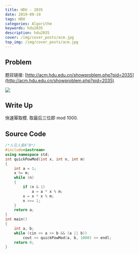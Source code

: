 ```yaml
---
title: HDU - 2035
date: 2019-09-19
tags: HDU
categories: Algorithm
keywords: hdu2035
description: hdu2035
cover: /img/cover_posts/acm.jpg
top_img: /img/cover_posts/acm.jpg
---
```

## Problem

题目链接: [http://acm.hdu.edu.cn/showproblem.php?pid=2035](http://acm.hdu.edu.cn/showproblem.php?pid=2035)

![](/img/img_posts/hdu2035.png)

## Write Up

快速幂取模.
取最后三位即 mod 1000.

## Source Code

``` c++
/*人见人爱A^B*/
#include<iostream>
using namespace std;
int quickPowMod(int x, int n, int m)
{
	int a = 1;
	x %= m;
	while (n)
	{
		if (n & 1)
			a = a * x % m;
		x = x * x % m;
		n >>= 1;
	}
	return a;
}
int main()
{
	int a, b;
	while (cin >> a >> b && (a || b))
		cout << quickPowMod(a, b, 1000) << endl;
	return 0;
}
```
